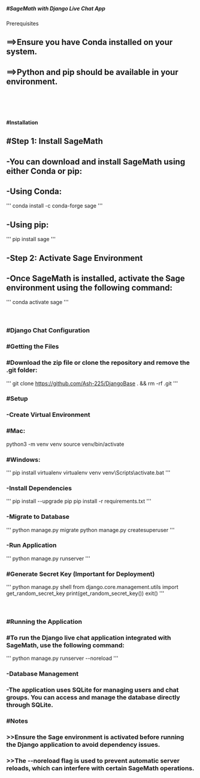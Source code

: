 ##### #SageMath with Django Live Chat App

Prerequisites <br>

## ==>Ensure you have Conda installed on your system.<br>

## ==>Python and pip should be available in your environment.
<br><br><br>
#### #Installation

## #Step 1: Install SageMath

## -You can download and install SageMath using either Conda or pip:

## -Using Conda:
'''
conda install -c conda-forge sage
'''
## -Using pip:
'''
pip install sage
'''
## -Step 2: Activate Sage Environment

## -Once SageMath is installed, activate the Sage environment using the following command:
'''
conda activate sage
'''
<br><br><br>

### #Django Chat Configuration

### #Getting the Files <br>

### #Download the zip file or clone the repository and remove the .git folder:
'''
git clone https://github.com/Ash-225/DjangoBase . && rm -rf .git
'''
### #Setup

### -Create Virtual Environment

### #Mac:

python3 -m venv venv
source venv/bin/activate

### #Windows:
'''
pip install virtualenv 
virtualenv venv 
venv\Scripts\activate.bat 
'''
### -Install Dependencies
'''
pip install --upgrade pip
pip install -r requirements.txt
'''

### -Migrate to Database
'''
python manage.py migrate
python manage.py createsuperuser
'''

### -Run Application
'''
python manage.py runserver
'''

### #Generate Secret Key (Important for Deployment)
'''
python manage.py shell
from django.core.management.utils import get_random_secret_key
print(get_random_secret_key())
exit()
'''
<br><br><br>
### #Running the Application<br>

### #To run the Django live chat application integrated with SageMath, use the following command:
'''
python manage.py runserver --noreload
'''
### -Database Management

### -The application uses SQLite for managing users and chat groups. You can access and manage the database directly through SQLite.

### #Notes

### >>Ensure the Sage environment is activated before running the Django application to avoid dependency issues.

### >>The --noreload flag is used to prevent automatic server reloads, which can interfere with certain SageMath operations.
